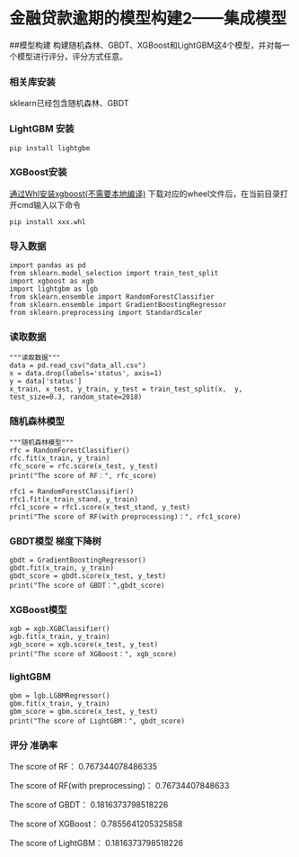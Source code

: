 # 金融贷款逾期的模型构建2——集成模型
##模型构建
构建随机森林、GBDT、XGBoost和LightGBM这4个模型，并对每一个模型进行评分，评分方式任意。

### 相关库安装
sklearn已经包含随机森林、GBDT

### LightGBM 安装 
```
pip install lightgbm
```
### XGBoost安装
[通过Whl安装xgboost(不需要本地编译)](https://www.lfd.uci.edu/~gohlke/pythonlibs/#xgboost)
下载对应的wheel文件后，在当前目录打开cmd输入以下命令
```
pip install xxx.whl
```

### 导入数据
```
import pandas as pd
from sklearn.model_selection import train_test_split
import xgboost as xgb
import lightgbm as lgb
from sklearn.ensemble import RandomForestClassifier
from sklearn.ensemble import GradientBoostingRegressor
from sklearn.preprocessing import StandardScaler
```

### 读取数据
```
"""读取数据"""
data = pd.read_csv("data_all.csv")
x = data.drop(labels='status', axis=1)
y = data['status']
x_train, x_test, y_train, y_test = train_test_split(x,  y, test_size=0.3, random_state=2018)
```

### 随机森林模型
```
"""随机森林模型"""
rfc = RandomForestClassifier()
rfc.fit(x_train, y_train)
rfc_score = rfc.score(x_test, y_test)
print("The score of RF：", rfc_score)

rfc1 = RandomForestClassifier()
rfc1.fit(x_train_stand, y_train)
rfc1_score = rfc1.score(x_test_stand, y_test)
print("The score of RF(with preprocessing)：", rfc1_score)
```
### GBDT模型 梯度下降树
```
gbdt = GradientBoostingRegressor()
gbdt.fit(x_train, y_train)
gbdt_score = gbdt.score(x_test, y_test)
print("The score of GBDT：",gbdt_score)
```
### XGBoost模型
```
xgb = xgb.XGBClassifier()
xgb.fit(x_train, y_train)
xgb_score = xgb.score(x_test, y_test)
print("The score of XGBoost：", xgb_score)
```
### lightGBM
```
gbm = lgb.LGBMRegressor()
gbm.fit(x_train, y_train)
gbm_score = gbm.score(x_test, y_test)
print("The score of LightGBM：", gbdt_score)
```
### 评分 准确率
The score of RF： 0.767344078486335

The score of RF(with preprocessing)： 0.76734407848633

The score of GBDT： 0.1816373798518226

The score of XGBoost： 0.7855641205325858

The score of LightGBM： 0.1816373798518226


